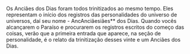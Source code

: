 ﻿Os Anciães dos Dias foram todos trinitizados ao mesmo tempo. Eles representam o início dos registros das personalidades do universo de universos, daí seu nome - AncAnciãesiães** dos Dias. Quando vocês alcançarem o Paraíso e procurarem os registros escritos do começo das coisas, verão que a primeira entrada que aparece, na seção de personalidade, é o relato da trinitização desses vinte e um Anciães dos Dias.
